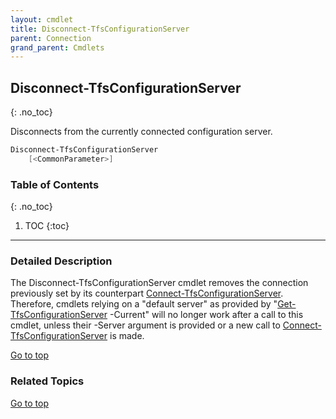 ```yaml
---
layout: cmdlet
title: Disconnect-TfsConfigurationServer
parent: Connection
grand_parent: Cmdlets
---
```

## Disconnect-TfsConfigurationServer
{: .no_toc}

Disconnects from the currently connected configuration server.

```powershell
Disconnect-TfsConfigurationServer
    [<CommonParameter>]

```

### Table of Contents
{: .no_toc}

1. TOC
{:toc}

-----

### Detailed Description 

The Disconnect-TfsConfigurationServer cmdlet removes the connection previously set by its counterpart [Connect-TfsConfigurationServer](/Cmdlets/Connection/Connect-TfsConfigurationServer). Therefore, cmdlets relying on a "default server" as provided by "[Get-TfsConfigurationServer](/Cmdlets/ConfigServer/Get-TfsConfigurationServer) -Current" will no longer work after a call to this cmdlet, unless their -Server argument is provided or a new call to [Connect-TfsConfigurationServer](/Cmdlets/Connection/Connect-TfsConfigurationServer) is made.

[Go to top](#disconnect-tfsconfigurationserver)

### Related Topics



[Go to top](#disconnect-tfsconfigurationserver)


